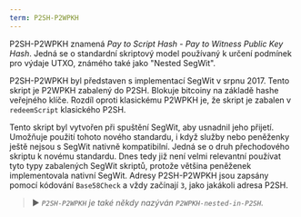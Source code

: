```yaml
---
term: P2SH-P2WPKH
---
```


P2SH-P2WPKH znamená *Pay to Script Hash - Pay to Witness Public Key Hash*. Jedná se o standardní skriptový model používaný k určení podmínek pro výdaje UTXO, známého také jako "Nested SegWit".

P2SH-P2WPKH byl představen s implementací SegWit v srpnu 2017. Tento skript je P2WPKH zabalený do P2SH. Blokuje bitcoiny na základě hashe veřejného klíče. Rozdíl oproti klasickému P2WPKH je, že skript je zabalen v `redeemScript` klasického P2SH.

Tento skript byl vytvořen při spuštění SegWit, aby usnadnil jeho přijetí. Umožňuje použití tohoto nového standardu, i když služby nebo peněženky ještě nejsou s SegWit nativně kompatibilní. Jedná se o druh přechodového skriptu k novému standardu. Dnes tedy již není velmi relevantní používat tyto typy zabalených SegWit skriptů, protože většina peněženek implementovala nativní SegWit. Adresy P2SH-P2WPKH jsou zapsány pomocí kódování `Base58Check` a vždy začínají `3`, jako jakákoli adresa P2SH.

> ► *`P2SH-P2WPKH` je také někdy nazýván `P2WPKH-nested-in-P2SH`.*